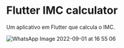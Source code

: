 # Flutter IMC calculator

Um aplicativo em Flutter que calcula o IMC.

![WhatsApp Image 2022-09-01 at 16 55 06](https://user-images.githubusercontent.com/106937639/188001302-d6dd56e5-5381-4c0c-8a4d-e56c903cdb9a.jpeg)
